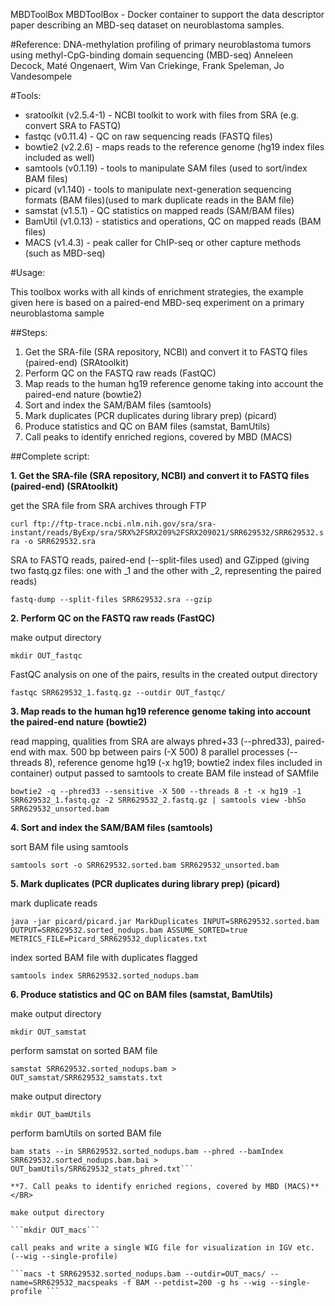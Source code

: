 MBDToolBox
MBDToolBox - Docker container to support the data descriptor paper describing an MBD-seq dataset on neuroblastoma samples.

#Reference:
DNA-methylation profiling of primary neuroblastoma tumors using methyl-CpG-binding domain sequencing (MBD-seq)
Anneleen Decock, Maté Ongenaert, Wim Van Criekinge, Frank Speleman, Jo Vandesompele

#Tools:
- sratoolkit (v2.5.4-1) - NCBI toolkit to work with files from SRA (e.g. convert SRA to FASTQ)
- fastqc (v0.11.4) - QC on raw sequencing reads (FASTQ files)
- bowtie2 (v2.2.6) - maps reads to the reference genome (hg19 index files included as well)
- samtools (v0.1.19) - tools to manipulate SAM files (used to sort/index BAM files)
- picard (v1.140) - tools to manipulate next-generation sequencing formats (BAM files)(used to mark duplicate reads in the BAM file)
- samstat (v1.5.1) - QC statistics on mapped reads (SAM/BAM files)
- BamUtil (v1.0.13) - statistics and operations, QC on mapped reads (BAM files)
- MACS (v1.4.3) - peak caller for ChIP-seq or other capture methods (such as MBD-seq)

#Usage:

This toolbox works with all kinds of enrichment strategies, the example given here is based on a paired-end MBD-seq experiment on a primary neuroblastoma sample

##Steps:
1. Get the SRA-file (SRA repository, NCBI) and convert it to FASTQ files (paired-end) (SRAtoolkit)</BR>
2. Perform QC on the FASTQ raw reads (FastQC)</BR>
3. Map reads to the human hg19 reference genome taking into account the paired-end nature (bowtie2)</BR>
4. Sort and index the SAM/BAM files (samtools)</BR>
5. Mark duplicates (PCR duplicates during library prep) (picard)</BR>
6. Produce statistics and QC on BAM files (samstat, BamUtils)</BR>
7. Call peaks to identify enriched regions, covered by MBD (MACS)</BR>

##Complete script:

**1. Get the SRA-file (SRA repository, NCBI) and convert it to FASTQ files (paired-end) (SRAtoolkit)**</BR>

get the SRA file from SRA archives through FTP

```curl ftp://ftp-trace.ncbi.nlm.nih.gov/sra/sra-instant/reads/ByExp/sra/SRX%2FSRX209%2FSRX209021/SRR629532/SRR629532.sra -o SRR629532.sra```

SRA to FASTQ reads, paired-end (--split-files used) and GZipped (giving two fastq.gz files: one with _1 and the other with _2, representing the paired reads)

```fastq-dump --split-files SRR629532.sra --gzip```

**2. Perform QC on the FASTQ raw reads (FastQC)**</BR>

make output directory

```mkdir OUT_fastqc```

FastQC analysis on one of the pairs, results in the created output directory

```fastqc SRR629532_1.fastq.gz --outdir OUT_fastqc/```

**3. Map reads to the human hg19 reference genome taking into account the paired-end nature (bowtie2)**</BR>

read mapping, qualities from SRA are always phred+33 (--phred33), paired-end with max. 500 bp between pairs (-X 500)
8 parallel processes (--threads 8), reference genome hg19 (-x hg19; bowtie2 index files included in container)
output passed to samtools to create BAM file instead of SAMfile

```bowtie2 -q --phred33 --sensitive -X 500 --threads 8 -t -x hg19 -1 SRR629532_1.fastq.gz -2 SRR629532_2.fastq.gz | samtools view -bhSo SRR629532_unsorted.bam```

**4. Sort and index the SAM/BAM files (samtools)**</BR>

sort BAM file using samtools

```samtools sort -o SRR629532.sorted.bam SRR629532_unsorted.bam```

**5. Mark duplicates (PCR duplicates during library prep) (picard)**</BR>

mark duplicate reads

```java -jar picard/picard.jar MarkDuplicates INPUT=SRR629532.sorted.bam OUTPUT=SRR629532.sorted_nodups.bam ASSUME_SORTED=true METRICS_FILE=Picard_SRR629532_duplicates.txt```

index sorted BAM file with duplicates flagged

```samtools index SRR629532.sorted_nodups.bam```

**6. Produce statistics and QC on BAM files (samstat, BamUtils)**</BR>

make output directory

```mkdir OUT_samstat```

perform samstat on sorted BAM file

```samstat SRR629532.sorted_nodups.bam > OUT_samstat/SRR629532_samstats.txt```

make output directory

```mkdir OUT_bamUtils```

perform bamUtils on sorted BAM file

```bam stats --in SRR629532.sorted_nodups.bam --basic --bamIndex SRR629532.sorted_nodups.bam.bai --pBaseQC OUT_bamUtils/SRR629532_pbaseQC.txt > OUT_bamUtils/SRR629532_stats_basic.txt
bam stats --in SRR629532.sorted_nodups.bam --phred --bamIndex SRR629532.sorted_nodups.bam.bai > OUT_bamUtils/SRR629532_stats_phred.txt```

**7. Call peaks to identify enriched regions, covered by MBD (MACS)**</BR>

make output directory

```mkdir OUT_macs```

call peaks and write a single WIG file for visualization in IGV etc. (--wig --single-profile)

```macs -t SRR629532.sorted_nodups.bam --outdir=OUT_macs/ --name=SRR629532_macspeaks -f BAM --petdist=200 -g hs --wig --single-profile ```
